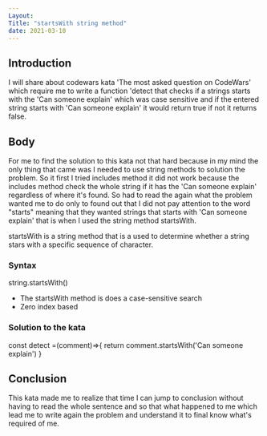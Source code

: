 ```yaml
---
Layout:
Title: "startsWith string method"
date: 2021-03-10
---
```


## Introduction

I will share about codewars kata 'The most asked question on CodeWars' which require me to write a function 'detect that checks if a strings starts with the 'Can someone explain' which was case sensitive and if the entered string starts with 'Can someone explain' it would return true if not it returns false.

## Body

For me to find the solution to this kata not that hard because in my mind the only thing that came was I needed to use string methods to solution the problem. So it first I tried includes method it did not work because the includes method check the whole string if it has the 'Can someone explain' regardless of where it's found. So had to read the again what the problem wanted me to do only to found out that I did not pay attention to the word "starts" meaning that they wanted strings that starts with 'Can someone explain' that is when I used the string method startsWith.

startsWith is a string method that is a used to determine whether a string stars with a specific sequence of character.

### Syntax

string.startsWith()

- The startsWith method is does a case-sensitive search
- Zero index based

### Solution to the kata

const detect =(comment)=>{
return comment.startsWith('Can someone explain')
}

## Conclusion

This kata made me to realize that time I can jump to conclusion without having to read the whole sentence and so that what happened to me which lead me to write again the problem and understand it to final know what's required of me.
